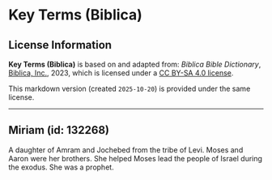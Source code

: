 # Key Terms (Biblica)

## License Information

**Key Terms (Biblica)** is based on and adapted from: _Biblica Bible Dictionary_, [Biblica, Inc.](https://www.biblica.com/), 2023, which is licensed under a [CC BY-SA 4.0 license](https://creativecommons.org/licenses/by-sa/4.0/legalcode.en).

This markdown version (created `2025-10-20`) is provided under the same license.



--------------------------------

## Miriam (id: 132268)

A daughter of Amram and Jochebed from the tribe of Levi. Moses and Aaron were her brothers. She helped Moses lead the people of Israel during the exodus. She was a prophet.


